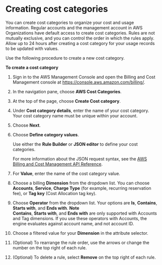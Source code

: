 # Creating cost categories<a name="create-cost-categories"></a>

You can create cost categories to organize your cost and usage information\. Regular accounts and the management account in AWS Organizations have default access to create cost categories\. Rules are not mutually exclusive, and you can control the order in which the rules apply\. Allow up to 24 hours after creating a cost category for your usage records to be updated with values\.

Use the following procedure to create a new cost category\.<a name="create-cost-categories-steps"></a>

**To create a cost category**

1. Sign in to the AWS Management Console and open the Billing and Cost Management console at [https://console\.aws\.amazon\.com/billing/](https://console.aws.amazon.com/billing/)\.

1. In the navigation pane, choose **AWS Cost Categories**\.

1. At the top of the page, choose **Create Cost category**\.

1. Under **Cost category details**, enter the name of your cost category\. Your cost category name must be unique within your account\.

1. Choose **Next**\.

1. Choose **Define category values**\.

   Use either the **Rule Builder** or **JSON editor** to define your cost categories\. 

   For more information about the JSON request syntax, see the [AWS Billing and Cost Management API Reference](https://docs.aws.amazon.com/aws-cost-management/latest/APIReference/)\.

1. For **Value**, enter the name of the cost category value\.

1. Choose a billing **Dimension** from the dropdown list\. You can choose **Accounts**, **Service**, **Charge Type** \(for example, recurring reservation fee\), or **Tag key** \(Cost Allocation tag key\)\.

1. Choose **Operator** from the dropdown list\. Your options are **Is**, **Contains**, **Starts with**, and **Ends with**\.
**Note**  
**Contains**, **Starts with**, and **Ends with** are only supported with Accounts and Tag dimensions\. If you use these operators with Accounts, the engine evaluates against account name, and not account ID\.

1. Choose a filtered value for your **Dimension** in the attribute selector\.

1. \(Optional\) To rearrange the rule order, use the arrows or change the number on the top right of each rule\.

1. \(Optional\) To delete a rule, select **Remove** on the top right of each rule\.